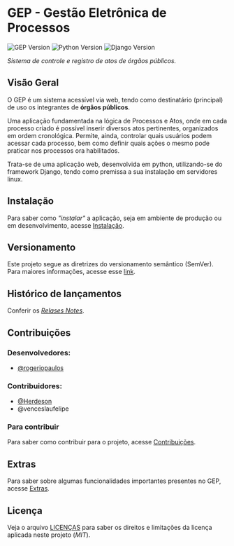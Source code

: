 # GEP - Gestão Eletrônica de Processos

![GEP Version](https://img.shields.io/badge/gep-v1.0-blue)
![Python Version](https://img.shields.io/badge/python-v3.8-yellow)
![Django Version](https://img.shields.io/badge/django-v2.2-green)

_Sistema de controle e registro de atos de órgãos públicos._

## Visão Geral

O GEP é um sistema acessível via web, tendo como destinatário (principal) de uso os integrantes de **órgãos públicos**.

Uma aplicação fundamentada na lógica de Processos e Atos, onde em cada processo criado é possível inserir diversos atos pertinentes, organizados em ordem cronológica. Permite, ainda, controlar quais usuários podem acessar cada processo, bem como definir quais ações o mesmo pode praticar nos processos ora habilitados.

Trata-se de uma aplicação web, desenvolvida em python, utilizando-se do framework Django, tendo como premissa a sua instalação em servidores linux.

## Instalação

Para saber como _"instalar"_ a aplicação, seja em ambiente de produção ou em desenvolvimento, acesse [Instalação](docs/DEPLOY.md).

## Versionamento

Este projeto segue as diretrizes do versionamento semântico (SemVer). Para maiores informações, acesse esse [link](https://semver.org/lang/pt-BR/).

## Histórico de lançamentos

Conferir os [_Relases Notes_](https://github.com/rogeriopaulos/gep/releases).

## Contribuições

### Desenvolvedores:

- [@rogeriopaulos](https://github.com/rogeriopaulos)

### Contribuidores:

- [@Herdeson](https://github.com/Herdeson)
- @venceslaufelipe

### Para contribuir

Para saber como contribuir para o projeto, acesse [Contribuições](docs/CONTRIBUTING.md).

## Extras

Para saber sobre algumas funcionalidades importantes presentes no GEP, acesse [Extras](docs/EXTRAS.md).

## Licença

Veja o arquivo [LICENÇAS](LICENSE) para saber os direitos e limitações da licença aplicada neste projeto (*MIT*).
